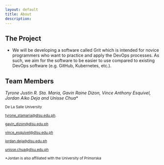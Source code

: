 ```yaml
---
layout: default
title: About
description: 
---
```


## The Project

- We will be developing a software called Grit which is intended for novice programmers who want to practice and apply the DevOps processes. As such, we aim for the software to be easier to use compared to existing DevOps software (e.g. GitHub, Kubernetes, etc.). 


## Team Members

**Tyrone Justin R. Sta. Maria, Gavin Raine Dizon, Vince Anthony Esquivel, Jordan Aiko Deja* and Unisse Chua**

<sup>De La Salle University</sup>

<sup>[tyrone_stamaria@dlsu.edu.ph](mailto:tyrone_stamaria@dlsu.edu.ph).</sup>

<sup>[gavin_dizon@dlsu.edu.ph](mailto:gavin_dizon@dlsu.edu.ph)</sup>

<sup>[vince_esquivel@dlsu.edu.ph](mailto:vince_esquivel@dlsu.edu.ph)</sup>

<sup>[jordan.deja@dlsu.edu.ph](mailto:jordan.deja@dlsu.edu.ph)</sup>

<sup>[unisse.chua@dlsu.edu.ph](mailto:unisse.chua@dlsu.edu.ph)</sup>
  
<sup>*Jordan is also affiliated with the University of Primorska</sup>



